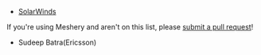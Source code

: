 - [SolarWinds](https://solarwinds.com)

If you're using Meshery and aren't on this list, please [submit a pull request](https://github.com/layer5io/meshery/pulls)!
- Sudeep Batra(Ericsson)
